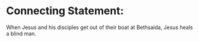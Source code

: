 # Connecting Statement:

When Jesus and his disciples get out of their boat at Bethsaida, Jesus heals a blind man.
